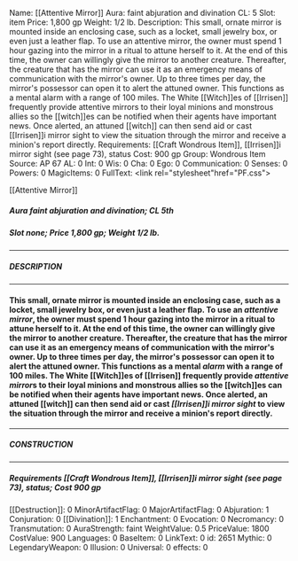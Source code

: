 Name: [[Attentive Mirror]]
Aura: faint abjuration and divination
CL: 5
Slot: item
Price: 1,800 gp
Weight: 1/2 lb.
Description: This small, ornate mirror is mounted inside an enclosing case, such as a locket, small jewelry box, or even just a leather flap. To use an attentive mirror, the owner must spend 1 hour gazing into the mirror in a ritual to attune herself to it. At the end of this time, the owner can willingly give the mirror to another creature. Thereafter, the creature that has the mirror can use it as an emergency means of communication with the mirror's owner. Up to three times per day, the mirror's possessor can open it to alert the attuned owner. This functions as a mental alarm with a range of 100 miles. The White [[Witch]]es of [[Irrisen]] frequently provide attentive mirrors to their loyal minions and monstrous allies so the [[witch]]es can be notified when their agents have important news. Once alerted, an attuned [[witch]] can then send aid or cast [[Irrisen]]i mirror sight to view the situation through the mirror and receive a minion's report directly.
Requirements: [[Craft Wondrous Item]], [[Irrisen]]i mirror sight (see page 73), status
Cost: 900 gp
Group: Wondrous Item
Source: AP 67
AL: 0
Int: 0
Wis: 0
Cha: 0
Ego: 0
Communication: 0
Senses: 0
Powers: 0
MagicItems: 0
FullText: <link rel="stylesheet"href="PF.css"><div class="heading"><p class="alignleft">[[Attentive Mirror]]</p><div style="clear: both;"></div></div><div><h5><b>Aura </b>faint abjuration and divination; <b>CL </b>5th</h5><h5><b>Slot </b>none; <b>Price </b>1,800 gp; <b>Weight </b>1/2 lb.</h5></div><hr/><div><h5><b>DESCRIPTION</b></h5></div><hr/><div><h4><p>This small, ornate mirror is mounted inside an enclosing case, such as a locket, small jewelry box, or even just a leather flap. To use an <i>attentive mirror</i>, the owner must spend 1 hour gazing into the mirror in a ritual to attune herself to it. At the end of this time, the owner can willingly give the mirror to another creature. Thereafter, the creature that has the mirror can use it as an emergency means of communication with the mirror's owner. Up to three times per day, the mirror's possessor can open it to alert the attuned owner. This functions as a mental <i>alarm</i> with a range of 100 miles. The White [[Witch]]es of [[Irrisen]] frequently provide <i>attentive mirror</i>s to their loyal minions and monstrous allies so the [[witch]]es can be notified when their agents have important news. Once alerted, an attuned [[witch]] can then send aid or cast <i>[[Irrisen]]i mirror sight</i> to view the situation through the mirror and receive a minion's report directly.</p></h4></div><hr/><div><h5><b>CONSTRUCTION</b></h5></div><hr/><div><h5><b>Requirements </b>[[Craft Wondrous Item]], [[Irrisen]]i mirror sight (see page 73), <i>status</i>; <b>Cost </b>900 gp</h5></div>
[[Destruction]]: 0
MinorArtifactFlag: 0
MajorArtifactFlag: 0
Abjuration: 1
Conjuration: 0
[[Divination]]: 1
Enchantment: 0
Evocation: 0
Necromancy: 0
Transmutation: 0
AuraStrength: faint
WeightValue: 0.5
PriceValue: 1800
CostValue: 900
Languages: 0
BaseItem: 0
LinkText: 0
id: 2651
Mythic: 0
LegendaryWeapon: 0
Illusion: 0
Universal: 0
effects: 0

